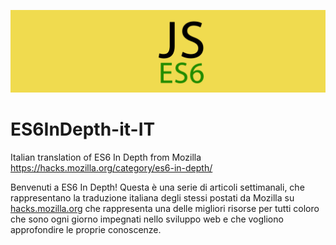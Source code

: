 ![JS ES6](assets/js-book.png)

# ES6InDepth-it-IT
Italian translation of ES6 In Depth from Mozilla  https://hacks.mozilla.org/category/es6-in-depth/

Benvenuti a ES6 In Depth! Questa è una serie di articoli settimanali, che rappresentano la traduzione italiana degli stessi postati da Mozilla su [hacks.mozilla.org](https://hacks.mozilla.org/) che rappresenta una delle migliori risorse per tutti coloro che sono ogni giorno impegnati nello sviluppo web e che vogliono approfondire le proprie conoscenze.
